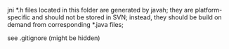 <!--

    Copyright (C) 2009-2012 Barchart, Inc. <http://www.barchart.com/>

    All rights reserved. Licensed under the OSI BSD License.

    http://www.opensource.org/licenses/bsd-license.php

-->
jni *.h files located in this folder are generated by javah; 
they are platform-specific and should not be stored in SVN;
instead, they should be build on demand from corresponding *.java files;

see .gitignore (might be hidden)

